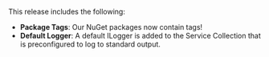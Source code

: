 This release includes the following:

* **Package Tags**: Our NuGet packages now contain tags!
* **Default Logger**: A default ILogger is added to the Service Collection that is preconfigured to log to standard output.  